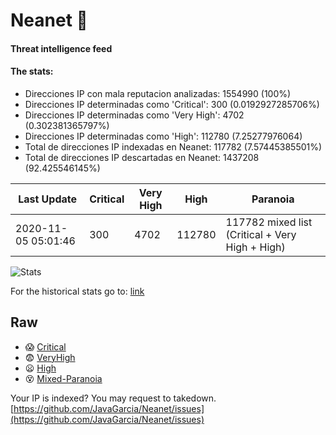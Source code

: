 # Neanet :hocho:
#### Threat intelligence feed
#### The stats:

- Direcciones IP con mala reputacion analizadas: 1554990 (100%)
- Direcciones IP determinadas como 'Critical':  300 (0.0192927285706%)
- Direcciones IP determinadas como 'Very High':  4702 (0.302381365797%)
- Direcciones IP determinadas como 'High':  112780 (7.25277976064)
- Total de direcciones IP indexadas en Neanet:  117782 (7.57445385501%)
- Total de direcciones IP descartadas en Neanet:  1437208 (92.425546145%)

| Last Update | Critical | Very High | High | Paranoia |
| --- | --- | --- | --- | --- |
| 2020-11-05 05:01:46 | 300 | 4702 | 112780 | 117782 mixed list (Critical + Very High + High)|

![Stats](https://docs.google.com/spreadsheets/d/e/2PACX-1vSnaNMIXVabIpDJjufMlzH7poXnshF3mgd8Is1g9ytUEzVsP5my4Trn8f-xkoLLQ38xpL3HtmUexLo6/pubchart?oid=501124687&format=image)

For the historical stats go to: [link](/stats.csv)
## Raw
- :scream: [Critical](https://raw.githubusercontent.com/JavaGarcia/Neanet/master/blacklists/neanet_critical.txt)
- :fearful: [VeryHigh](https://raw.githubusercontent.com/JavaGarcia/Neanet/master/blacklists/neanet_veryHigh.txtt)
- :frowning: [High](https://raw.githubusercontent.com/JavaGarcia/Neanet/master/blacklists/neanet_high.txt)
- :dizzy_face: [Mixed-Paranoia](https://raw.githubusercontent.com/JavaGarcia/Neanet/master/blacklists/neanet_all.txt)


Your IP is indexed? You may request to takedown. [https://github.com/JavaGarcia/Neanet/issues](https://github.com/JavaGarcia/Neanet/issues)
























































































































































































































































































































































































































































































































































































































































































































































































































































































































































































































































































































































































































































































































































































































































































































































































































































































































































































































































































































































































